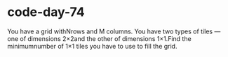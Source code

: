# code-day-74
You have a grid withNrows and M columns. You have two types of tiles — one of dimensions 2×2and  the other of dimensions 1×1.Find the minimumnumber of 1×1 tiles you have to use to fill the grid.
